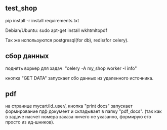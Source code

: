 ## test_shop

pip install -r install requirements.txt

Debian/Ubuntu:
    sudo apt-get install wkhtmltopdf
    
Так же используются postgresql(for db), redis(for celery).

## сбор данных
поднять воркер для задач: "celery -A my_shop worker -l info"

кнопка "GET DATA" запускает сбо данных из удаленного источника.

## pdf 
на странице mycart/id_user/, кнопка "print docs" запускает формирование пдф документ и складывает в папку "pdf_docs".
(так как в задаче насчет номера заказа ничего не указанно, формирую его просто из ид-шников).
